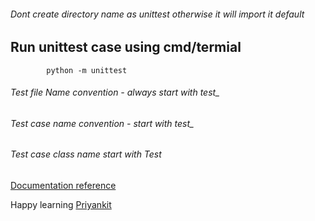 


###### Dont create directory name as unittest otherwise it will import it default


## Run unittest case using cmd/termial
```
        python -m unittest
```


###### Test file Name convention - always start with test_

###### Test case name convention - start with test_

###### Test case class name start with Test


[Documentation reference](https://docs.python.org/3/library/unittest.html)

Happy learning
[Priyankit](https://www.linkedin.com/in/priyankit-shukla-aa28a821/)